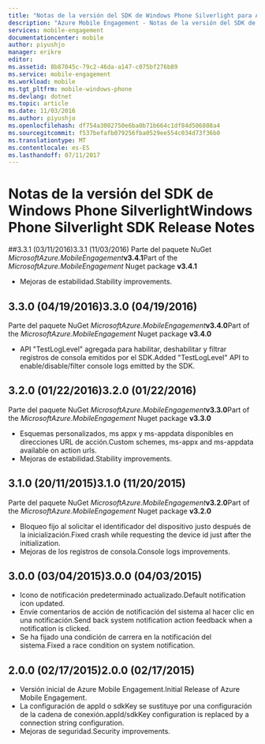 ```yaml
---
title: "Notas de la versión del SDK de Windows Phone Silverlight para Azure Mobile Engagement | Microsoft Docs"
description: "Azure Mobile Engagement - Notas de la versión del SDK de Windows Phone Silverlight"
services: mobile-engagement
documentationcenter: mobile
author: piyushjo
manager: erikre
editor: 
ms.assetid: 8b87045c-79c2-46da-a147-c075bf276b89
ms.service: mobile-engagement
ms.workload: mobile
ms.tgt_pltfrm: mobile-windows-phone
ms.devlang: dotnet
ms.topic: article
ms.date: 11/03/2016
ms.author: piyushjo
ms.openlocfilehash: df754a3002750e6ba0b71b664c1df84d506808a4
ms.sourcegitcommit: f537befafb079256fba0529ee554c034d73f36b0
ms.translationtype: MT
ms.contentlocale: es-ES
ms.lasthandoff: 07/11/2017
---
```

# <a name="windows-phone-silverlight-sdk-release-notes"></a><span data-ttu-id="01aa2-103">Notas de la versión del SDK de Windows Phone Silverlight</span><span class="sxs-lookup"><span data-stu-id="01aa2-103">Windows Phone Silverlight SDK Release Notes</span></span>
##<a name="331-11032016"></a><span data-ttu-id="01aa2-104">3.3.1 (03/11/2016)</span><span class="sxs-lookup"><span data-stu-id="01aa2-104">3.3.1 (11/03/2016)</span></span>
<span data-ttu-id="01aa2-105">Parte del paquete NuGet *MicrosoftAzure.MobileEngagement***v3.4.1**</span><span class="sxs-lookup"><span data-stu-id="01aa2-105">Part of the *MicrosoftAzure.MobileEngagement* Nuget package **v3.4.1**</span></span>

* <span data-ttu-id="01aa2-106">Mejoras de estabilidad.</span><span class="sxs-lookup"><span data-stu-id="01aa2-106">Stability improvements.</span></span>

## <a name="330-04192016"></a><span data-ttu-id="01aa2-107">3.3.0 (04/19/2016)</span><span class="sxs-lookup"><span data-stu-id="01aa2-107">3.3.0 (04/19/2016)</span></span>
<span data-ttu-id="01aa2-108">Parte del paquete NuGet *MicrosoftAzure.MobileEngagement***v3.4.0**</span><span class="sxs-lookup"><span data-stu-id="01aa2-108">Part of the *MicrosoftAzure.MobileEngagement* Nuget package **v3.4.0**</span></span>

* <span data-ttu-id="01aa2-109">API "TestLogLevel" agregada para habilitar, deshabilitar y filtrar registros de consola emitidos por el SDK.</span><span class="sxs-lookup"><span data-stu-id="01aa2-109">Added "TestLogLevel" API to enable/disable/filter console logs emitted by the SDK.</span></span>

## <a name="320-01222016"></a><span data-ttu-id="01aa2-110">3.2.0 (01/22/2016)</span><span class="sxs-lookup"><span data-stu-id="01aa2-110">3.2.0 (01/22/2016)</span></span>
<span data-ttu-id="01aa2-111">Parte del paquete NuGet *MicrosoftAzure.MobileEngagement***v3.3.0**</span><span class="sxs-lookup"><span data-stu-id="01aa2-111">Part of the *MicrosoftAzure.MobileEngagement* Nuget package **v3.3.0**</span></span>

* <span data-ttu-id="01aa2-112">Esquemas personalizados, ms appx y ms-appdata disponibles en direcciones URL de acción.</span><span class="sxs-lookup"><span data-stu-id="01aa2-112">Custom schemes, ms-appx and ms-appdata available on action urls.</span></span>
* <span data-ttu-id="01aa2-113">Mejoras de estabilidad.</span><span class="sxs-lookup"><span data-stu-id="01aa2-113">Stability improvements.</span></span>

## <a name="310-11202015"></a><span data-ttu-id="01aa2-114">3.1.0 (20/11/2015)</span><span class="sxs-lookup"><span data-stu-id="01aa2-114">3.1.0 (11/20/2015)</span></span>
<span data-ttu-id="01aa2-115">Parte del paquete NuGet *MicrosoftAzure.MobileEngagement***v3.2.0**</span><span class="sxs-lookup"><span data-stu-id="01aa2-115">Part of the *MicrosoftAzure.MobileEngagement* Nuget package **v3.2.0**</span></span>

* <span data-ttu-id="01aa2-116">Bloqueo fijo al solicitar el identificador del dispositivo justo después de la inicialización.</span><span class="sxs-lookup"><span data-stu-id="01aa2-116">Fixed crash while requesting the device id just after the initialization.</span></span>
* <span data-ttu-id="01aa2-117">Mejoras de los registros de consola.</span><span class="sxs-lookup"><span data-stu-id="01aa2-117">Console logs improvements.</span></span>

## <a name="300-04032015"></a><span data-ttu-id="01aa2-118">3.0.0 (03/04/2015)</span><span class="sxs-lookup"><span data-stu-id="01aa2-118">3.0.0 (04/03/2015)</span></span>
* <span data-ttu-id="01aa2-119">Icono de notificación predeterminado actualizado.</span><span class="sxs-lookup"><span data-stu-id="01aa2-119">Default notification icon updated.</span></span>
* <span data-ttu-id="01aa2-120">Envíe comentarios de acción de notificación del sistema al hacer clic en una notificación.</span><span class="sxs-lookup"><span data-stu-id="01aa2-120">Send back system notification action feedback when a notification is clicked.</span></span>
* <span data-ttu-id="01aa2-121">Se ha fijado una condición de carrera en la notificación del sistema.</span><span class="sxs-lookup"><span data-stu-id="01aa2-121">Fixed a race condition on system notification.</span></span>

## <a name="200-02172015"></a><span data-ttu-id="01aa2-122">2.0.0 (02/17/2015)</span><span class="sxs-lookup"><span data-stu-id="01aa2-122">2.0.0 (02/17/2015)</span></span>
* <span data-ttu-id="01aa2-123">Versión inicial de Azure Mobile Engagement.</span><span class="sxs-lookup"><span data-stu-id="01aa2-123">Initial Release of Azure Mobile Engagement.</span></span>
* <span data-ttu-id="01aa2-124">La configuración de appId o sdkKey se sustituye por una configuración de la cadena de conexión.</span><span class="sxs-lookup"><span data-stu-id="01aa2-124">appId/sdkKey configuration is replaced by a connection string configuration.</span></span>
* <span data-ttu-id="01aa2-125">Mejoras de seguridad.</span><span class="sxs-lookup"><span data-stu-id="01aa2-125">Security improvements.</span></span>

